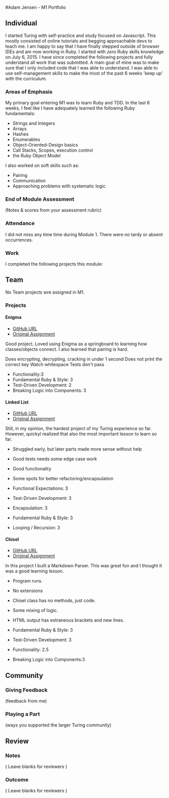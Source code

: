 #Adam Jensen - M1 Portfolio

## Individual

I started Turing with self-practice and study focused on Javascript. This mostly consisted of online tutorials and begging approachable devs to teach me. I am happy to say that I have finally stepped outside of browser IDEs and am now working in Ruby. I started with *zero* Ruby skills knowledge on July 6, 2015. I have since completed the following projects and fully understand all work that was submitted. A main goal of mine was to make sure that I only included code that I was able to understand. I was able to use self-management skills to make the most of the past 6 weeks 'keep up' with the curriculum.

### Areas of Emphasis

My primary goal entering M1 was to learn Ruby and TDD. In the last 6 weeks, I feel like I have adequately learned the following Ruby fundamentals:

* Strings and Integers
* Arrays
* Hashes
* Enumerables
* Object-Oriented-Design basics
* Call Stacks, Scopes, execution control
* the Ruby Object Model

I also worked on soft skills such as:

* Pairing
* Communication
* Approaching problems with systematic logic

### End of Module Assessment

(Notes & scores from your assessment rubric)

### Attendance

I did not miss any time time during Module 1. There were no tardy or absent occurrences.

### Work

I completed the following projects this module:

## Team

No Team projects wre assigned in M1.

### Projects

####  Enigma

* [GitHub URL](https://github.com/NicoleHall/Enigma-Project)
* [Original Assignment](https://github.com/turingschool/curriculum/blob/master/source/projects/enigma.markdown)

Good project. Loved using Enigma as a springboard to learning how classes/objects connect. I also learned that pairing is hard.

Does encrypting, decrypting, cracking in under 1 second
Does not print the correct key
Watch whitespace
Tests don't pass

* Functionality:3
* Fundamental Ruby & Style: 3
* Test-Driven Development: 2
* Breaking Logic into Components: 3

#### Linked List

* [GitHub URL](https://github.com/adamki/linked-lists)
* [Original Assignment](https://github.com/turingschool/data_structures_and_algorithms/tree/master/linked_lists)

Still, in my opinion, the hardest project of my Turing experience so far. However, quickyl realized that also the most important lesson to learn so far.

* Struggled early, but later parts made more sense without help
* Good tests needs some edge case work
* Good functionality
* Some spots for better refactoring/encapsulation

* Functional Expectations: 3
* Test-Driven Development: 3
* Encapsulation: 3
* Fundamental Ruby & Style: 3
* Looping / Recursion: 3

#### Chisel

* [GitHub URL](https://github.com/adamki/chisel)
* [Original Assignment](https://github.com/turingschool/curriculum/blob/master/source/projects/chisel.markdown)

In this project I built a Markdown Parser. This was great fun and I thought it was a good learning lesson.

* Program runs.
* No extensions
* Chisel class has no methods, just code.
* Some mixing of logic.
* HTML output has extraneous brackets and new lines.


* Fundamental Ruby & Style: 3
* Test-Driven Development: 3
* Functionality: 2.5
* Breaking Logic into Components:3

## Community

### Giving Feedback

(feedback from me)

### Playing a Part

(ways you supported the larger Turing community)

## Review

### Notes

( Leave blanks for reviewers )

### Outcome

( Leave blanks for reviewers )
